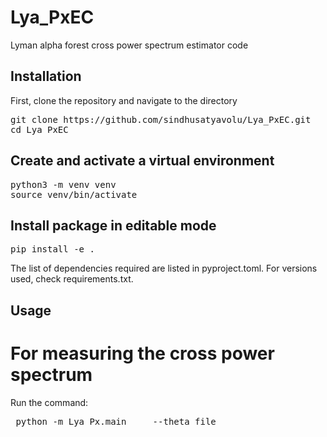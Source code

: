 # Lya_PxEC
Lyman alpha forest cross power spectrum estimator code 

## Installation

First, clone the repository and navigate to the directory

<pre>git clone https://github.com/sindhusatyavolu/Lya_PxEC.git 
cd Lya_PxEC </pre>

## Create and activate a virtual environment
<pre>python3 -m venv venv
source venv/bin/activate</pre>

## Install package in editable mode
<pre>pip install -e .</pre>

The list of dependencies required are listed in pyproject.toml. For versions used, check requirements.txt.

## Usage

# For measuring the cross power spectrum

Run the command:
<pre> python -m Lya_Px.main <redshift> <redshift_bin> <healpix> <output_path> --theta_file <path_to_theta_values.txt> </pre>


